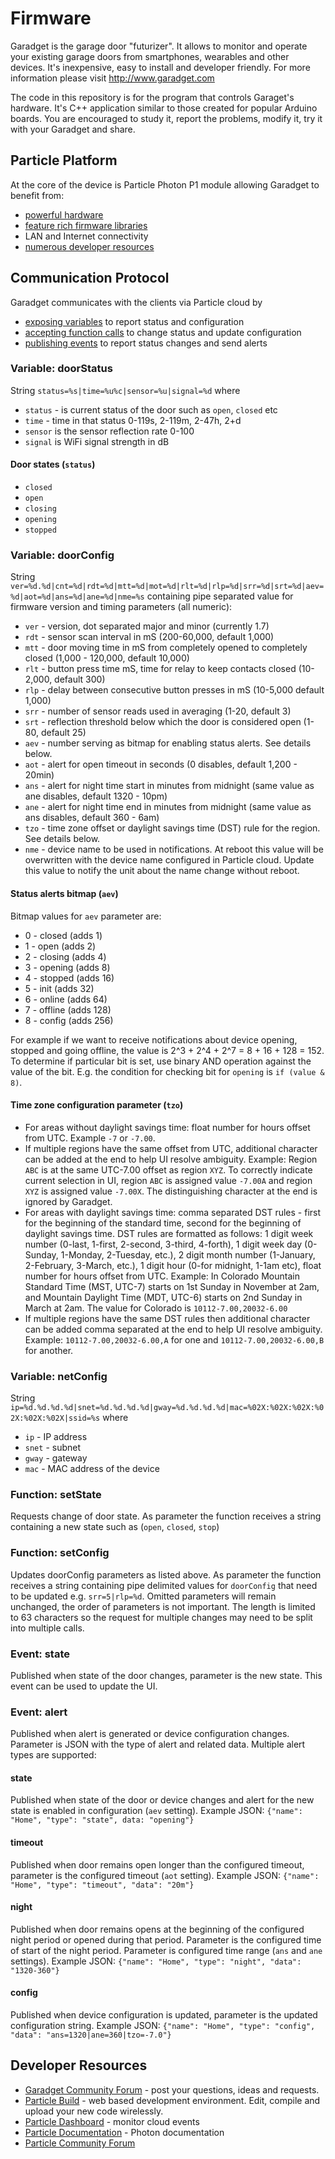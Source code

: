 # Firmware
Garadget is the garage door "futurizer". It allows to monitor and operate your existing garage doors from smartphones, wearables and other devices. It's inexpensive, easy to install and developer friendly. For more information please visit http://www.garadget.com

The code in this repository is for the program that controls Garaget's hardware. It's C++ application similar to those created for popular Arduino boards. You are encouraged to study it, report the problems, modify it, try it with your Garadget and share.

## Particle Platform
At the core of the device is Particle Photon P1 module allowing Garadget to benefit from:
- [powerful hardware](https://docs.particle.io/datasheets/p1-datasheet/#features)
- [feature rich firmware libraries](https://docs.particle.io/reference/firmware/photon/)
- LAN and Internet connectivity
- [numerous developer resources](https://docs.particle.io/guide/tools-and-features/dev/)

## Communication Protocol
Garadget communicates with the clients via Particle cloud by
- [exposing variables](https://docs.particle.io/reference/firmware/photon/#particle-variable-) to report status and configuration
- [accepting function calls](https://docs.particle.io/reference/firmware/photon/#particle-function-) to change status and update configuration
- [publishing events](https://docs.particle.io/reference/firmware/photon/#particle-publish-) to report status changes and send alerts

### Variable: doorStatus
String `status=%s|time=%u%c|sensor=%u|signal=%d` where
- `status` - is current status of the door such as `open`, `closed` etc
- `time` - time in that status 0-119s, 2-119m, 2-47h, 2+d
- `sensor` is the sensor reflection rate 0-100
- `signal` is WiFi signal strength in dB

#### Door states (`status`)
- `closed`
- `open`
- `closing`
- `opening`
- `stopped`

### Variable: doorConfig
String `ver=%d.%d|cnt=%d|rdt=%d|mtt=%d|mot=%d|rlt=%d|rlp=%d|srr=%d|srt=%d|aev=%d|aot=%d|ans=%d|ane=%d|nme=%s` containing pipe separated value for firmware version and timing parameters (all numeric):
- `ver` - version, dot separated major and minor (currently 1.7)
- `rdt` - sensor scan interval in mS (200-60,000, default 1,000)
- `mtt` - door moving time in mS from completely opened to completely closed (1,000 - 120,000, default 10,000)
- `rlt` - button press time mS, time for relay to keep contacts closed (10-2,000, default 300)
- `rlp` - delay between consecutive button presses in mS (10-5,000 default 1,000)
- `srr` - number of sensor reads used in averaging (1-20, default 3)
- `srt` - reflection threshold below which the door is considered open (1-80, default 25)
- `aev` - number serving as bitmap for enabling status alerts. See details below.
- `aot` - alert for open timeout in seconds (0 disables, default 1,200 - 20min)
- `ans` - alert for night time start in minutes from midnight (same value as ane disables, default 1320 - 10pm)
- `ane` - alert for night time end in minutes from midnight (same value as ans disables, default 360 - 6am)
- `tzo` - time zone offset or daylight savings time (DST) rule for the region. See details below.
- `nme` - device name to be used in notifications. At reboot this value will be overwritten with the device name configured in Particle cloud. Update this value to notify the unit about the name change without reboot.

#### Status alerts bitmap (`aev`)
Bitmap values for `aev` parameter are:
- 0 - closed (adds 1)
- 1 - open (adds 2)
- 2 - closing (adds 4)
- 3 - opening (adds 8)
- 4 - stopped (adds 16)
- 5 - init (adds 32)
- 6 - online (adds 64)
- 7 - offline (adds 128)
- 8 - config (adds 256)

For example if we want to receive notifications about device opening, stopped and going offline, the value is 2^3 + 2^4 + 2^7 = 8 + 16 + 128 = 152. To determine if particular bit is set, use binary AND operation against the value of the bit. E.g. the condition for checking bit for `opening` is `if (value & 8)`.

#### Time zone configuration parameter (`tzo`)
- For areas without daylight savings time: float number for hours offset from UTC. Example `-7` or `-7.00`.
- If multiple regions have the same offset from UTC, additional character can be added at the end to help UI resolve ambiguity. Example: Region `ABC` is at the same UTC-7.00 offset as region `XYZ`. To correctly indicate current selection in UI, region `ABC` is assigned value `-7.00A` and region `XYZ` is assigned value `-7.00X`. The distinguishing character at the end is ignored by Garadget.
- For areas with daylight savings time: comma separated DST rules - first for the beginning of the standard time, second for the beginning of daylight savings time. DST rules are formatted as follows: 1 digit week number (0-last, 1-first, 2-second, 3-third, 4-forth), 1 digit week day (0-Sunday, 1-Monday, 2-Tuesday, etc.), 2 digit month number (1-January, 2-February, 3-March, etc.), 1 digit hour (0-for midnight, 1-1am etc), float number for hours offset from UTC. Example: In Colorado Mountain Standard Time (MST, UTC-7) starts on 1st Sunday in November at 2am, and Mountain Daylight Time (MDT, UTC-6) starts on 2nd Sunday in March at 2am. The value for Colorado is `10112-7.00,20032-6.00`
- If multiple regions have the same DST rules then additional character can be added comma separated at the end to help UI resolve ambiguity. Example: `10112-7.00,20032-6.00,A` for one and `10112-7.00,20032-6.00,B` for another.

### Variable: netConfig
String `ip=%d.%d.%d.%d|snet=%d.%d.%d.%d|gway=%d.%d.%d.%d|mac=%02X:%02X:%02X:%02X:%02X:%02X|ssid=%s` where
- `ip` - IP address
- `snet` - subnet
- `gway` - gateway
- `mac` - MAC address of the device

### Function: setState
Requests change of door state. As parameter the function receives a string containing a new state such as (`open`, `closed`, `stop`)

### Function: setConfig
Updates doorConfig parameters as listed above. As parameter the function receives a string containing pipe delimited values for `doorConfig` that need to be updated e.g. `srr=5|rlp=%d`. Omitted parameters will remain unchanged, the order of parameters is not important. The length is limited to 63 characters so the request for multiple changes may need to be split into multiple calls.

### Event: state
Published when state of the door changes, parameter is the new state. This event can be used to update the UI.

### Event: alert
Published when alert is generated or device configuration changes. Parameter is JSON with the type of alert and related data. Multiple alert types are supported:

#### state
Published when state of the door or device changes and alert for the new state is enabled in configuration (`aev` setting).
Example JSON: `{"name": "Home", "type": "state", data: "opening"}`

#### timeout
Published when door remains open longer than the configured timeout, parameter is the configured timeout (`aot` setting).
Example JSON: `{"name": "Home", "type": "timeout", "data": "20m"}`

#### night
Published when door remains opens at the beginning of the configured night period or opened during that period. Parameter is the configured time of start of the night period. Parameter is configured time range (`ans` and `ane` settings).
Example JSON: `{"name": "Home", "type": "night", "data": "1320-360"}`

#### config
Published when device configuration is updated, parameter is the updated configuration string.
Example JSON: `{"name": "Home", "type": "config", "data": "ans=1320|ane=360|tzo=-7.0"}`

## Developer Resources
- [Garadget Community Forum](http://community.garadget.com/) - post your questions, ideas and requests.
- [Particle Build](https://build.particle.io/build/new) - web based development environment. Edit, compile and upload your new code wirelessly.
- [Particle Dashboard](https://dashboard.particle.io/user/logs) - monitor cloud events
- [Particle Documentation](https://docs.particle.io/reference/firmware/photon/) - Photon documentation
- [Particle Community Forum](https://community.particle.io/)
